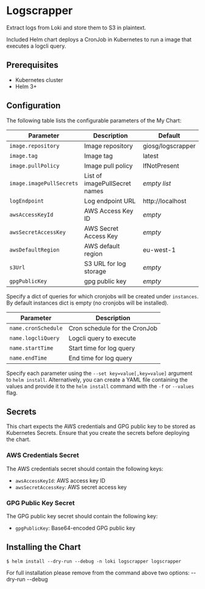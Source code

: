 # Logscrapper

Extract logs from Loki and store them to S3 in plaintext.

Included Helm chart deploys a CronJob in Kubernetes to run a image that executes a logcli query.

## Prerequisites

- Kubernetes cluster
- Helm 3+

## Configuration

The following table lists the configurable parameters of the My Chart:

| Parameter                | Description                          | Default                              |
|--------------------------|--------------------------------------|--------------------------------------|
| `image.repository`       | Image repository                     | giosg/logscrapper                    |
| `image.tag`              | Image tag                            | latest                               |
| `image.pullPolicy`       | Image pull policy                    | IfNotPresent                         |
| `image.imagePullSecrets` | List of imagePullSecret names        | _empty list_                         |
| `logEndpoint`            | Log endpoint URL                     | http://localhost                     |
| `awsAccessKeyId`         | AWS Access Key ID                    | _empty_                              |
| `awsSecretAccessKey`     | AWS Secret Access Key                | _empty_                              |
| `awsDefaultRegion`       | AWS default region                   | eu-west-1                            |
| `s3Url`                  | S3 URL for log storage               | _empty_                              |
| `gpgPublicKey`           | gpg public key                       | _empty_                              |

Specify a dict of queries for which cronjobs will be created under `instances`. By default instances dict is empty (no cronjobs will be installed).

| Parameter                | Description                          |
|--------------------------|--------------------------------------|
| `name.cronSchedule`      | Cron schedule for the CronJob        |
| `name.logcliQuery`       | Logcli query to execute              |
| `name.startTime`         | Start time for log query             |
| `name.endTime`           | End time for log query               |

Specify each parameter using the `--set key=value[,key=value]` argument to `helm install`. Alternatively, you can create a YAML file containing the values and provide it to the `helm install` command with the `-f` or `--values` flag.

## Secrets

This chart expects the AWS credentials and GPG public key to be stored as Kubernetes Secrets. Ensure that you create the secrets before deploying the chart.

### AWS Credentials Secret

The AWS credentials secret should contain the following keys:

- `awsAccessKeyId`: AWS access key ID
- `awsSecretAccessKey`: AWS secret access key

### GPG Public Key Secret

The GPG public key secret should contain the following key:

- `gpgPublicKey`: Base64-encoded GPG public key

## Installing the Chart

```ShellSession
$ helm install --dry-run --debug -n loki logscrapper logscrapper
```

For full installation please remove from the command above two options:
 --dry-run --debug
